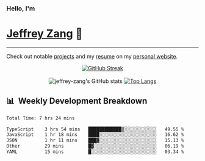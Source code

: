 
### Hello, I'm 
# [Jeffrey Zang](https://www.linkedin.com/in/jeffreyzang/) 🦀

---

Check out notable [projects](https://jeffz.dev/projects) and my [resume](https://jeffz.dev/resume) on my [personal website](https://jeffz.dev/).

<div align = 'center'>

[![GitHub Streak](https://github-readme-streak-stats.herokuapp.com/?user=jeffrey-zang&theme=tokyonight)](https://git.io/streak-stats)
<br></br>
![jeffrey-zang's GitHub stats](https://github-readme-stats.vercel.app/api?username=jeffrey-zang&show_icons=true&theme=tokyonight&hide_rank=true&hide=stars) 
[![Top Langs](https://github-readme-stats.vercel.app/api/top-langs/?username=jeffrey-zang&hide=ShaderLab,HLSL&layout=compact&theme=tokyonight)](https://github.com/anuraghazra/github-readme-stats)

</div>

## 📊 &nbsp;Weekly Development Breakdown
<!--START_SECTION:waka-->

```txt
Total Time: 7 hrs 24 mins

TypeScript    3 hrs 54 mins   ████████████▒░░░░░░░░░░░░   49.55 %
JavaScript    1 hr 18 mins    ████░░░░░░░░░░░░░░░░░░░░░   16.62 %
JSON          1 hr 11 mins    ███▓░░░░░░░░░░░░░░░░░░░░░   15.13 %
Other         29 mins         █▓░░░░░░░░░░░░░░░░░░░░░░░   06.19 %
YAML          15 mins         █░░░░░░░░░░░░░░░░░░░░░░░░   03.34 %
```

<!--END_SECTION:waka-->

